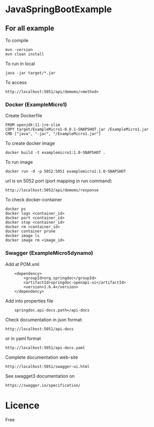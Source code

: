 # JavaSpringBootExample

## For all example

To compile
 
```
mvn -version
mvn clean install
```

To run in local

```
java -jar target/*.jar

```

To access 

```
http://localhost:5051/api/demoms/<method>
```


### Docker (ExampleMicro1)

Create Dockerfile

```
FROM openjdk:11-jre-slim 
COPY target/ExampleMicro1-0.0.1-SNAPSHOT.jar /ExampleMicro1.jar
CMD ["java", "-jar", "/ExampleMicro1.jar"]
```

To create docker image

```
docker build -t examplemicro1:1.0-SNAPSHOT .
```


To run image 

```
docker run -d -p 5052:5051 examplemicro1:1.0-SNAPSHOT
```

url is on 5052 port (port mapping in run command) 

```
http://localhost:5052/api/demoms/response
```

To check docker-container

```
docker ps
docker logs <container_id>
docker port <container_id>
docker stop <container_id>
docker rm <container_id>
docker container prune 
docker image ls
docker image rm <image_id>
```


### Swagger (ExampleMicro5dynamo)


Add at POM.xml

```
	<dependency>
	    <groupId>org.springdoc</groupId>
	    <artifactId>springdoc-openapi-ui</artifactId>
	    <version>1.6.4</version>
	</dependency>
```
Add into properties file

```
	springdoc.api-docs.path=/api-docs
```

Check documentation in json format:
```
http://localhost:5051/api-docs
```
or in yaml format
```
http://localhost:5051/api-docs.yaml
```

Complete documentation web-site
```
http://localhost:5051/swagger-ui.html
```

See swagget3 documentation on 
```
https://swagger.io/specification/
```


# Licence
Free

